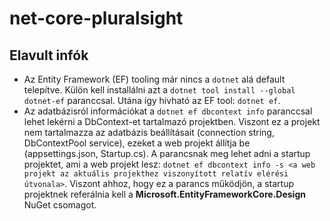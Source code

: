 # net-core-pluralsight

## Elavult infók

- Az Entity Framework (EF) tooling már nincs a `dotnet` alá default telepítve. Külön kell installálni azt a `dotnet tool install --global dotnet-ef` paranccsal. Utána így hívható az EF tool: `dotnet ef`.
- Az adatbázisról információkat a `dotnet ef dbcontext info` paranccsal lehet lekérni a DbContext-et tartalmazó projektben. Viszont ez a projekt nem tartalmazza az adatbázis beállításait (connection string, DbContextPool service), ezeket a web projekt állítja be (appsettings.json, Startup.cs). A parancsnak meg lehet adni a startup projektet, ami a web projekt lesz: `dotnet ef dbcontext info -s <a web projekt az aktuális projekthez viszonyított relatív elérési útvonala>`. Viszont ahhoz, hogy ez a parancs működjön, a startup projektnek referálnia kell a **Microsoft.EntityFrameworkCore.Design** NuGet csomagot.